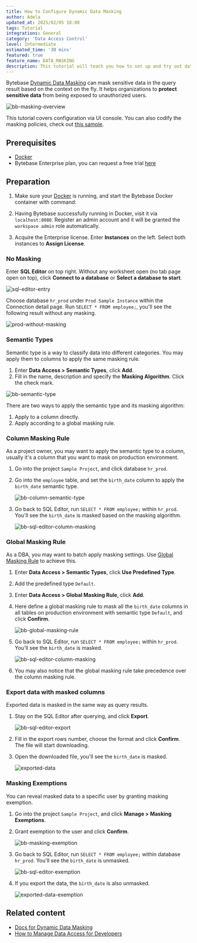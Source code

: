```yaml
---
title: How to Configure Dynamic Data Masking
author: Adela
updated_at: 2025/02/05 18:00
tags: Tutorial
integrations: General
category: 'Data Access Control'
level: Intermediate
estimated_time: '30 mins'
featured: true
feature_name: DATA_MASKING
description: This tutorial will teach you how to set up and try out data masking in Bytebase.
---
```


Bytebase [Dynamic Data Masking](/docs/security/data-masking/overview/) can mask sensitive data in
the query result based on the context on the fly. It helps organizations to **protect sensitive data**
from being exposed to unauthorized users.

![bb-masking-overview](/content/docs/security/data-masking/bb-masking-overview.webp)

<HintBlock type="info">

This tutorial covers configuration via UI console. You can also codify the masking policies, check
out [this sample](https://github.com/bytebase/example-database-security/tree/main/masking).

</HintBlock>

## Prerequisites

- [Docker](https://www.docker.com/)
- Bytebase Enterprise plan, you can request a free trial [here](/contact-us/)

## Preparation

1. Make sure your [Docker](https://www.docker.com/) is running, and start the Bytebase Docker container with command:

   <IncludeBlock url="/docs/get-started/install/terminal-docker-run-volume"></IncludeBlock>

1. Having Bytebase successfully running in Docker, visit it via `localhost:8080`. Register an admin account and it will be granted the `workspace admin` role automatically.

1. Acquire the Enterprise license. Enter **Instances** on the left. Select both instances to **Assign License**.

### No Masking

Enter **SQL Editor** on top right. Without any worksheet open (no tab page open on top), click **Connect to a database** or **Select a database to start**.

![sql-editor-entry](/content/docs/tutorials/data-masking/sql-editor-entry.webp)

Choose database `hr_prod` under `Prod Sample Instance` within the Connection detail page. Run `SELECT * FROM employee;`, you'll see the following result without any masking.

![prod-without-masking](/content/docs/tutorials/data-masking/prod-without-masking.webp)

### Semantic Types

Semantic type is a way to classify data into different categories. You may apply them to columns to apply the same masking rule.

1. Enter **Data Access > Semantic Types**, click **Add**.
1. Fill in the name, description and specify the **Masking Algorithm**. Click the check mark.

![bb-semantic-type](/content/docs/tutorials/data-masking/bb-semantic-type.webp)

There are two ways to apply the semantic type and its masking algorithm:

1. Apply to a column directly.
2. Apply according to a global masking rule.

### Column Masking Rule

As a project owner, you may want to apply the semantic type to a column, usually it's a column that you want to mask on production environment.

1. Go into the project `Sample Project`, and click database `hr_prod`.

1. Go into the `employee` table, and set the `birth_date` column to apply the `birth_date` semantic type.

   ![bb-column-semantic-type](/content/docs/tutorials/data-masking/bb-column-semantic-type.webp)

1. Go back to SQL Editor, run `SELECT * FROM employee;` within `hr_prod`. You'll see the `birth_date` is masked based on the masking algorithm.

   ![bb-sql-editor-column-masking](/content/docs/tutorials/data-masking/bb-sql-editor-column-masking.webp)

### Global Masking Rule

As a DBA, you may want to batch apply masking settings. Use [Global Masking Rule](/docs/security/data-masking/global-masking-rule/) to achieve this.

1. Enter **Data Access > Semantic Types**, click **Use Predefined Type**.
1. Add the predefined type `Default`.
1. Enter **Data Access > Global Masking Rule**, click **Add**.
1. Here define a global masking rule to mask all the `birth_date` columns in all tables on production environment with semantic type `Default`, and click **Confirm**.

   ![bb-global-masking-rule](/content/docs/tutorials/data-masking/bb-global-masking-rule.webp)

1. Go back to SQL Editor, run `SELECT * FROM employee;` within `hr_prod`. You'll see the `birth_date` is masked.

   ![bb-sql-editor-column-masking](/content/docs/tutorials/data-masking/bb-sql-editor-column-masking.webp)

1. You may also notice that the global masking rule take precedence over the column masking rule.

### Export data with masked columns

Exported data is masked in the same way as query results.

1. Stay on the SQL Editor after querying, and click **Export**.

   ![bb-sql-editor-export](/content/docs/tutorials/data-masking/bb-sql-editor-export.webp)

1. Fill in the export rows number, choose the format and click **Confirm**. The file will start downloading.

1. Open the downloaded file, you'll see the `birth_date` is masked.

   ![exported-data](/content/docs/tutorials/data-masking/exported-data.webp)

### Masking Exemptions

You can reveal masked data to a specific user by granting masking exemption.

1. Go into the project `Sample Project`, and click **Manage > Masking Exemptions**.
1. Grant exemption to the user and click **Confirm**.

   ![bb-masking-exemption](/content/docs/tutorials/data-masking/bb-masking-exemption.webp)

1. Go back to SQL Editor, run `SELECT * FROM employee;` within database `hr_prod`. You'll see the `birth_date` is unmasked.

   ![bb-sql-editor-exemption](/content/docs/tutorials/data-masking/bb-sql-editor-exemption.webp)

1. If you export the data, the `birth_date` is also unmasked.

   ![exported-data-exemption](/content/docs/tutorials/data-masking/exported-data-exemption.webp)

## Related content

- [Docs for Dynamic Data Masking](/docs/security/data-masking/overview/)
- [How to Manage Data Access for Developers](/docs/tutorials/how-to-manage-data-access-for-developers/)
